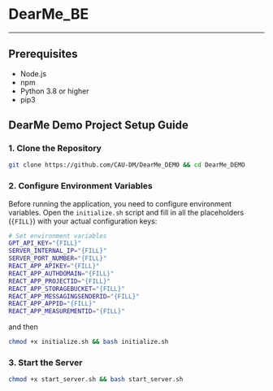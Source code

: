# DearMe_BE
---

## Prerequisites
- Node.js
- npm
- Python 3.8 or higher
- pip3

## DearMe Demo Project Setup Guide

### 1. Clone the Repository
```bash
git clone https://github.com/CAU-DM/DearMe_DEMO && cd DearMe_DEMO
```

### 2. Configure Environment Variables

Before running the application, you need to configure environment variables. Open the `initialize.sh` script and fill in all the placeholders (`{FILL}`) with your actual configuration keys:

```bash
# Set environment variables
GPT_API_KEY="{FILL}"
SERVER_INTERNAL_IP="{FILL}"
SERVER_PORT_NUMBER="{FILL}"
REACT_APP_APIKEY="{FILL}"
REACT_APP_AUTHDOMAIN="{FILL}"
REACT_APP_PROJECTID="{FILL}"
REACT_APP_STORAGEBUCKET="{FILL}"
REACT_APP_MESSAGINGSENDERID="{FILL}"
REACT_APP_APPID="{FILL}"
REACT_APP_MEASUREMENTID="{FILL}"
```
and then
```bash
chmod +x initialize.sh && bash initialize.sh
``` 

### 3. Start the Server

```bash
chmod +x start_server.sh && bash start_server.sh
```
